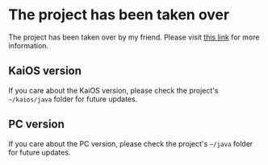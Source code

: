 # The project has been taken over

The project has been taken over by my friend. Please visit [this link](https://github.com/zixing131/myjump) for more information.

## KaiOS version

If you care about the KaiOS version, please check the project's `~/kaios/java` folder for future updates.

## PC version

If you care about the PC version, please check the project's `~/java` folder for future updates.
